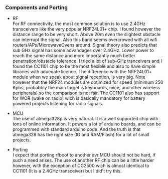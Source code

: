 ### Components and Porting

- RF<br>
For RF connectivity, the most common solution is to use 2.4GHz
transceivers like the very popular NRF24L01+ chip. I found however the distance range to be very short. Above 20m even the slightest obstacle can interrupt the signal. Also this
band seems overcrowed with all wifi routers/APs/MicrowaveOvens around. Signal theory also predicts that sub GHz signal has some advandages over 2.4GHz. Lower power to reach the same distance and more importantly much better penetration/obstacle tolerance. I tried a lot of sub-GHz tranceivers and I found the CC1101 chip to be the most flexible and also to have simple libraries with adueqate licence. The difference with the NRF24L01+ module when we speak about signal reception, is very big. Note however that the NRF24 modules are optimized for speed (minimum 250 Kpbs, probabbly the main target is keyboards, mice, and other wireless peripherals) so the comparison is not fair. The CC1101 also has support for WOR (wake on radio) wich is basically mandatory for battery powered projects listening for radio signals.

- MCU<br>
The use of atmega328p is very natural. It is a well supported chip with tons of online
information. It powers a lot of arduino boards, and can be programmed with standard arduino code. And the truth is that atmega328 has the right size (IO and RAM/Flash) for a lot of small projects.

- Porting<br>
I expect that porting rfboot to another avr MCU should not be hard, if such a need arises. The use of another RF chip can be a little harder however, with the exception of CC2500 wich is almost identical to CC1101 (It is a 2.4GHz transceiver) but I did't try this.
